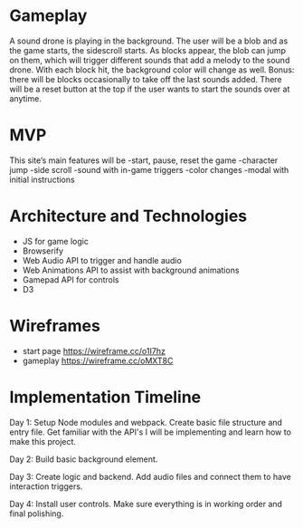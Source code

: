# Gameplay
A sound drone is playing in the background. The user will be a blob and as the game starts, the sidescroll starts. As blocks appear, the blob can jump on them, which will trigger different sounds that add a melody to the sound drone. With each block hit, the background color will change as well. Bonus: there will be blocks occasionally to take off the last sounds added. There will be a reset button at the top if the user wants to start the sounds over at anytime. 

# MVP
This site’s main features will be 
	-start, pause, reset the game
	-character jump
	-side scroll
	-sound with in-game triggers
	-color changes
	-modal with initial instructions

# Architecture and Technologies
- JS for game logic
- Browserify
- Web Audio API to trigger and handle audio
- Web Animations API to assist with background animations
- Gamepad API for controls
- D3


# Wireframes
- start page https://wireframe.cc/o1I7hz
- gameplay https://wireframe.cc/oMXT8C

# Implementation Timeline
Day 1: Setup Node modules and webpack. Create basic file structure and entry file. Get familiar with the API's I will be implementing and learn how to make this project.

Day 2: Build basic background element. 

Day 3: Create logic and backend. Add audio files and connect them to have interaction triggers. 

Day 4: Install user controls. Make sure everything is in working order and final polishing. 
